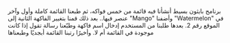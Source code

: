  برنامج بايثون بسيط أنشأنا فيه قائمة من خمس فواكه، ثم طبعنا القائمة كاملة وأول وآخر عنصر فيها..
 بعد ذلك قمنا بتغيير الفاكهة الثانية إلى "Mango" وأضفنا "Watermelon" في الموقع رقم 2. بعدها طلبنا من المستخدم إدخال اسم فاكهة وطبّعنا رسالة تقول إذا كانت موجودة في القائمة أم لا. وأخيرًا رتبنا القائمة أبجديًا وطبعناها
